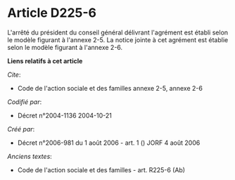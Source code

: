 # Article D225-6

L'arrêté du président du conseil général délivrant l'agrément est établi selon le modèle figurant à l'annexe 2-5. La notice
jointe à cet agrément est établie selon le modèle figurant à l'annexe 2-6.

**Liens relatifs à cet article**

_Cite_:

  - Code de l'action sociale et des familles annexe 2-5, annexe 2-6

_Codifié par_:

  - Décret n°2004-1136 2004-10-21

_Créé par_:

  - Décret n°2006-981 du 1 août 2006 - art. 1 () JORF 4 août 2006

_Anciens textes_:

  - Code de l'action sociale et des familles - art. R225-6 (Ab)
